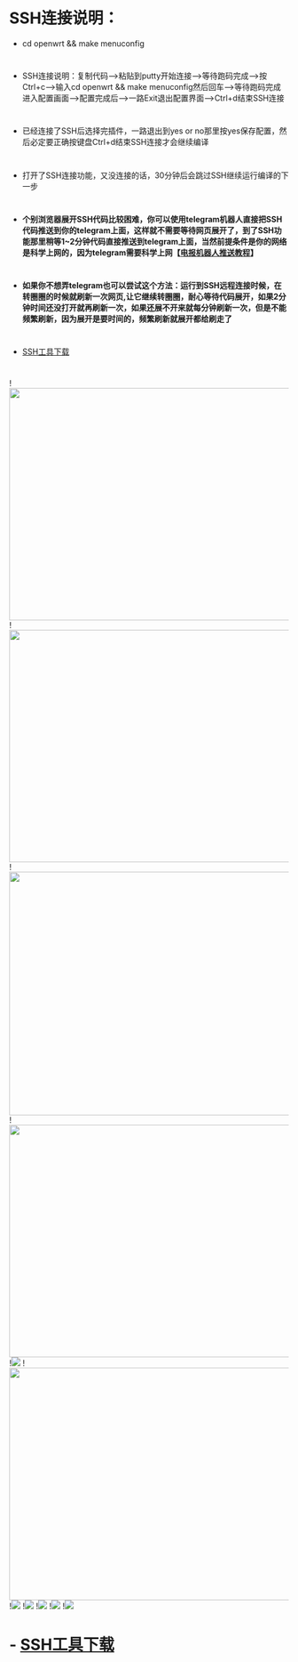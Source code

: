 # SSH连接说明：
- cd openwrt && make menuconfig
#
- SSH连接说明：复制代码-->粘贴到putty开始连接-->等待跑码完成-->按Ctrl+c-->输入cd openwrt && make menuconfig然后回车-->等待跑码完成进入配置画面-->配置完成后-->一路Exit退出配置界面-->Ctrl+d结束SSH连接
#
- 已经连接了SSH后选择完插件，一路退出到yes or no那里按yes保存配置，然后必定要正确按键盘Ctrl+d结束SSH连接才会继续编译
#
- 打开了SSH连接功能，又没连接的话，30分钟后会跳过SSH继续运行编译的下一步
#
- #### 个别浏览器展开SSH代码比较困难，你可以使用telegram机器人直接把SSH代码推送到你的telegram上面，这样就不需要等待网页展开了，到了SSH功能那里稍等1~2分钟代码直接推送到telegram上面，当然前提条件是你的网络是科学上网的，因为telegram需要科学上网【[电报机器人推送教程](https://github.com/danshui-git/shuoming/blob/master/bot.md)】
#
- #### 如果你不想弄telegram也可以尝试这个方法：运行到SSH远程连接时候，在转圈圈的时候就刷新一次网页,让它继续转圈圈，耐心等待代码展开，如果2分钟时间还没打开就再刷新一次，如果还展不开来就每分钟刷新一次，但是不能频繁刷新，因为展开是要时间的，频繁刷新就展开都给刷走了
#
- [SSH工具下载](https://www.chiark.greenend.org.uk/~sgtatham/putty/releases/0.74.html)
#
!<img src="https://github.com/danshui-git/shuoming/blob/master/doc/ssh11.png" width="650" height="418" />
!<img src="https://github.com/danshui-git/shuoming/blob/master/doc/ssh21.png" width="650" height="418" />
!<img src="https://github.com/danshui-git/shuoming/blob/master/doc/ssh3.png" width="650" height="438" />
!<img src="https://github.com/danshui-git/shuoming/blob/master/doc/01.png" width="650" height="418" />
!<img src="https://github.com/danshui-git/shuoming/blob/master/doc/02.png" />
!<img src="https://github.com/danshui-git/shuoming/blob/master/doc/003.png" width="650" height="418" />
!<img src="https://github.com/danshui-git/shuoming/blob/master/doc/03.png" />
!<img src="https://github.com/danshui-git/shuoming/blob/master/doc/04.png" />
!<img src="https://github.com/danshui-git/shuoming/blob/master/doc/05.png" />
!<img src="https://github.com/danshui-git/shuoming/blob/master/doc/06.png" />
!<img src="https://github.com/danshui-git/shuoming/blob/master/doc/07.png" />
#
# - [SSH工具下载](https://www.chiark.greenend.org.uk/~sgtatham/putty/releases/0.74.html)
